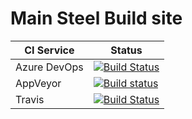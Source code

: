 # Main Steel Build site

| CI Service   | Status |
|--------------|--------|
| Azure DevOps | [![Build Status](https://dev.azure.com/SteelBuild/SteelSite/_apis/build/status/steelbuild.main-site?branchName=master)](https://dev.azure.com/SteelBuild/SteelSite/_build/latest?definitionId=1&branchName=master) |
| AppVeyor     | [![Build status](https://ci.appveyor.com/api/projects/status/g7eqav8j2cwpxt6d/branch/master?svg=true)](https://ci.appveyor.com/project/kevbite/main-site/branch/master) |
| Travis       | [![Build Status](https://travis-ci.org/steelbuild/main-site.svg?branch=master)](https://travis-ci.org/steelbuild/main-site) |